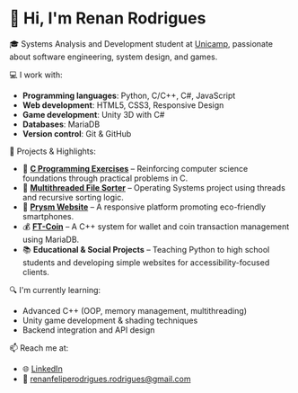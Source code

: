 # 👋 Hi, I'm Renan Rodrigues

🎓 Systems Analysis and Development student at [Unicamp](https://www.unicamp.br), passionate about software engineering, system design, and games.

💻 I work with:
- **Programming languages**: Python, C/C++, C#, JavaScript
- **Web development**: HTML5, CSS3, Responsive Design
- **Game development**: Unity 3D with C#
- **Databases**: MariaDB
- **Version control**: Git & GitHub

🚀 Projects & Highlights:
- 🧠 **[C Programming Exercises](https://github.com/Orphn/C-Program-Exercises)** – Reinforcing computer science foundations through practical problems in C.
- 🔄 **[Multithreaded File Sorter](https://github.com/Orphn/Multithreaded-File-Sorter-UNICAMP)** – Operating Systems project using threads and recursive sorting logic.
- 🌿 **[Prysm Website](https://github.com/Orphn/Prysm-Responsive-Website)** – A responsive platform promoting eco-friendly smartphones.
- 💰 **[FT-Coin](https://github.com/Orphn/FT-coin)** – A C++ system for wallet and coin transaction management using MariaDB.
- 📚 **Educational & Social Projects** – Teaching Python to high school students and developing simple websites for accessibility-focused clients.

🔍 I'm currently learning:
- Advanced C++ (OOP, memory management, multithreading)
- Unity game development & shading techniques
- Backend integration and API design

📫 Reach me at:
- 🌐 [LinkedIn](https://www.linkedin.com/in/renanfeliperodrigues/)
- 📧 renanfeliperodrigues.rodrigues@gmail.com
